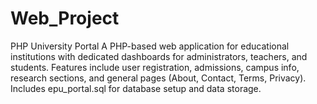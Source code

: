 # Web_Project
PHP University Portal  A PHP-based web application for educational institutions with dedicated dashboards for administrators, teachers, and students. Features include user registration, admissions, campus info, research sections, and general pages (About, Contact, Terms, Privacy). Includes epu_portal.sql for database setup and data storage.
